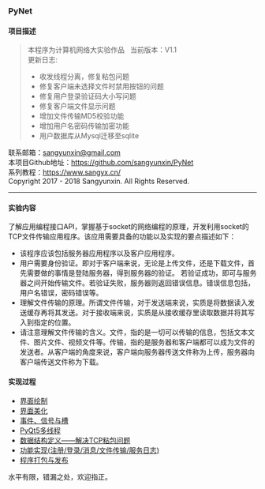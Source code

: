### PyNet

#### 项目描述  
>本程序为计算机网络大实验作品  
>当前版本：V1.1  
>更新日志:
>* 收发线程分离，修复粘包问题
>* 修复客户端未选择文件时禁用按钮的问题
>* 修复用户登录验证码大小写问题
>* 修复客户端文件显示问题
>* 增加文件传输MD5校验功能
>* 增加用户名密码传输加密功能
>* 用户数据库从Mysql迁移至sqlite

联系邮箱：sangyunxin@gmail.com  
本项目Github地址：https://github.com/sangyunxin/PyNet  
系列教程：https://www.sangyx.cn/  
Copyright 2017 - 2018 Sangyunxin. All Rights Reserved.   

---  

#### 实验内容
了解应用编程接口API，掌握基于socket的网络编程的原理，开发利用socket的TCP文件传输应用程序。该应用需要具备的功能以及实现的要点描述如下：  
* 该程序应该包括服务器应用程序以及客户应用程序。
* 用户需要身份验证。即对于客户端来说，无论是上传文件，还是下载文件，首先需要做的事情是登陆服务器，得到服务器的验证。 若验证成功，即可与服务器之间开始传输文件。若验证失败，服务器则返回错误信息。错误信息包括，用户名错误，密码错误等。
* 理解文件传输的原理。所谓文件传输，对于发送端来说，实质是将数据读入发送缓存再将其发送。对于接收端来说，实质是从接收缓存里读取数据并将其写入到指定的位置。
* 请注意理解文件传输的含义。文件，指的是一切可以传输的信息，包括文本文件、图片文件、视频文件等。传输，指的是服务器和客户端都可以成为文件的发送者。从客户端的角度来说，客户端向服务器传送文件称为上传，服务器向客户端传送文件称为下载。

#### 实现过程
* [界面绘制](http://www.sangyx.cn/archives/188)
* [界面美化](https://www.sangyx.cn/archives/195)
* [事件、信号与槽](https://www.sangyx.cn/archives/224)
* [PyQt5多线程](https://www.sangyx.cn/archives/228)
* [数据结构定义——解决TCP粘包问题](https://www.sangyx.cn/archives/234)
* [功能实现(注册/登录/消息/文件传输/服务日志)](https://www.sangyx.cn/archives/238)
* [程序打包与发布](https://www.sangyx.cn/archives/241)

水平有限，错漏之处，欢迎指正。
